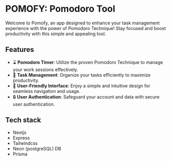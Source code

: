 # POMOFY: Pomodoro Tool

Welcome to Pomofy, an app designed to enhance your task management experience with the power of Pomodoro Technique! Stay focused and boost productivity with this simple and appealing tool.

## Features

-   ⌛   **Pomodoro Timer**: Utilize the proven Pomodoro Technique to manage your work sessions effectively.
-   🧾  **Task Management**: Organize your tasks efficiently to maximize productivity.
-   📱  **User-Friendly Interface**: Enjoy a simple and intuitive design for seamless navigation and usage.
-   🔒  **User Authentication**: Safeguard your account and data with secure user authentication.

## Tech stack

-   Nextjs
-   Express
-   Tailwindcss
-   Neon (postgreSQL) DB
-   Prisma
